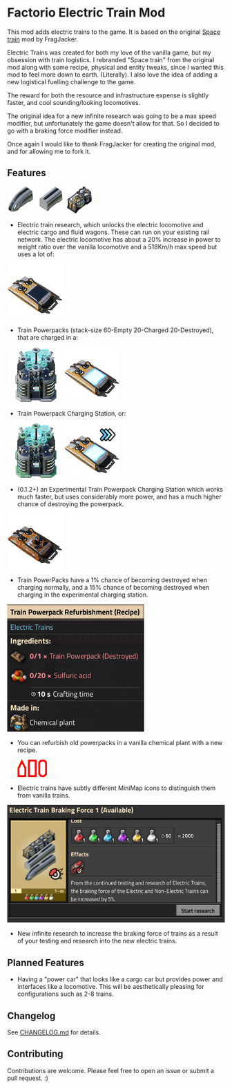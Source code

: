 # Factorio Electric Train Mod

This mod adds electric trains to the game. It is based on the original [Space train](https://mods.factorio.com/mod/se-space-trains) mod by FragJacker.

Electric Trains was created for both my love of the vanilla game, but my obsession with train logistics. I rebranded "Space train" from the original mod along with some recipe, physical and entity tweaks, since I wanted this mod to feel more down to earth. (Literally). I also love the idea of adding a new logistical fuelling challenge to the game.

The reward for both the resource and infrastructure expense is slightly faster, and cool sounding/looking locomotives.

The original idea for a new infinite research was going to be a max speed modifier, but unfortunately the game doesn't allow for that. So I decided to go with a braking force modifier instead.

Once again I would like to thank FragJacker for creating the original mod, and for allowing me to fork it.

## Features

![Electric Locomotive](graphics/icons/space-locomotive.png)
![Electric Cargo Wagon](graphics/icons/space-cargo-wagon.png)
![Electric Fluid Wagon](graphics/icons/space-fluid-wagon.png)

- Electric train research, which unlocks the electric locomotive and electric cargo and fluid wagons. These can run on your existing rail network. The electric locomotive has about a 20% increase in power to weight ratio over the vanilla locomotive and a 518Km/h max speed but uses a lot of:

![Discharged Powerpack](graphics/icons/discharged-battery.png)

- Train Powerpacks (stack-size 60-Empty 20-Charged 20-Destroyed), that are charged in a:

![Powerpack Charging Station](graphics/icons/space-train-charging-station.png)
![Charged Powerpack](graphics/icons/battery.png)

- Train Powerpack Charging Station, or:

![Experimental Powerpack Charging Station](graphics/icons/experimental-space-train-charging-station.png)
![Experimental Charged Powerpack](graphics/icons/fast-battery.png)

- (0.1.2+) an Experimental Train Powerpack Charging Station which works much faster, but uses considerably more power, and has a much higher chance of destroying the powerpack.

![Destroyed Powerpack](graphics/icons/destroyed-battery.png)

- Train PowerPacks have a 1% chance of becoming destroyed when charging normally, and a 15% chance of becoming destroyed when charging in the experimental charging station.

![Refurbished Powerpack](public/refurbishment.png)

- You can refurbish old powerpacks in a vanilla chemical plant with a new recipe.

  ![MiniMap Icons](graphics/entity/vehicles/space-trains/space-locomotive-minimap-representation.png)
  ![MiniMap Icons](graphics/entity/vehicles/space-trains/space-cargo-wagon-minimap-representation.png)
  ![MiniMap Icons](graphics/entity/vehicles/space-trains/space-fluid-wagon-minimap-representation.png)

- Electric trains have subtly different MiniMap icons to distinguish them from vanilla trains.

![Electric Tech](public/technology.png)

- New infinite research to increase the braking force of trains as a result of your testing and research into the new electric trains.

## Planned Features

- Having a "power car" that looks like a cargo car but provides power and interfaces like a locomotive. This will be aesthetically pleasing for configurations such as 2-8 trains. 

## Changelog

See [CHANGELOG.md](CHANGELOG.md) for details.

## Contributing

Contributions are welcome. Please feel free to open an issue or submit a pull request. :)
